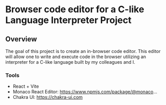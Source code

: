 # Browser code editor for a C-like Language Interpreter Project

## Overview

The goal of this project is to create an in-browser code editor. This editor will allow one to write and execute code in the browser utilizing an interpreter for a C-like language built by my colleagues and I.

### Tools
- React + Vite
- Monaco React Editor: https://www.npmjs.com/package/@monaco...
- Chakra UI: https://chakra-ui.com